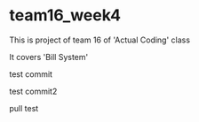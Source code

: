 # team16_week4

This is project of team 16 of 'Actual Coding' class

It covers 'Bill System'

test commit

test commit2

pull test